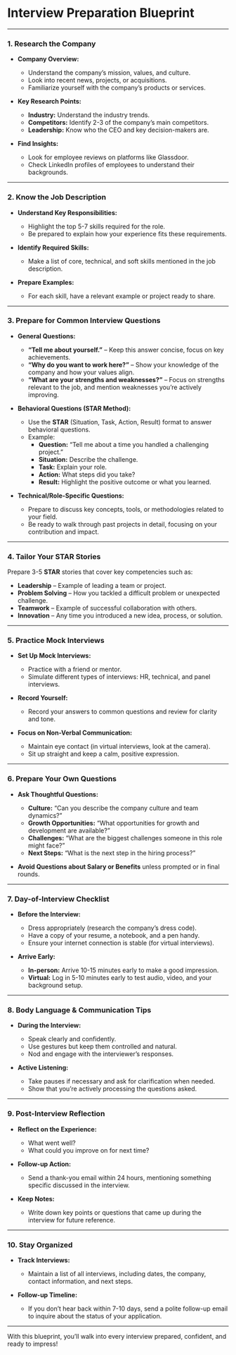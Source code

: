 # **Interview Preparation Blueprint**

---

### **1. Research the Company**
- **Company Overview:**
  - Understand the company’s mission, values, and culture.
  - Look into recent news, projects, or acquisitions.
  - Familiarize yourself with the company’s products or services.
  
- **Key Research Points:**
  - **Industry:** Understand the industry trends.
  - **Competitors:** Identify 2-3 of the company’s main competitors.
  - **Leadership:** Know who the CEO and key decision-makers are.
  
- **Find Insights:**
  - Look for employee reviews on platforms like Glassdoor.
  - Check LinkedIn profiles of employees to understand their backgrounds.

---

### **2. Know the Job Description**
- **Understand Key Responsibilities:**
  - Highlight the top 5-7 skills required for the role.
  - Be prepared to explain how your experience fits these requirements.
  
- **Identify Required Skills:**
  - Make a list of core, technical, and soft skills mentioned in the job description.
  
- **Prepare Examples:** 
  - For each skill, have a relevant example or project ready to share.

---

### **3. Prepare for Common Interview Questions**
- **General Questions:**
  - **“Tell me about yourself.”** – Keep this answer concise, focus on key achievements.
  - **“Why do you want to work here?”** – Show your knowledge of the company and how your values align.
  - **“What are your strengths and weaknesses?”** – Focus on strengths relevant to the job, and mention weaknesses you’re actively improving.
  
- **Behavioral Questions (STAR Method):**
  - Use the **STAR** (Situation, Task, Action, Result) format to answer behavioral questions.
  - Example:
    - **Question:** “Tell me about a time you handled a challenging project.”
    - **Situation:** Describe the challenge.
    - **Task:** Explain your role.
    - **Action:** What steps did you take?
    - **Result:** Highlight the positive outcome or what you learned.
  
- **Technical/Role-Specific Questions:**
  - Prepare to discuss key concepts, tools, or methodologies related to your field.
  - Be ready to walk through past projects in detail, focusing on your contribution and impact.

---

### **4. Tailor Your STAR Stories**
Prepare 3-5 **STAR** stories that cover key competencies such as:
- **Leadership** – Example of leading a team or project.
- **Problem Solving** – How you tackled a difficult problem or unexpected challenge.
- **Teamwork** – Example of successful collaboration with others.
- **Innovation** – Any time you introduced a new idea, process, or solution.

---

### **5. Practice Mock Interviews**
- **Set Up Mock Interviews:**
  - Practice with a friend or mentor.
  - Simulate different types of interviews: HR, technical, and panel interviews.
  
- **Record Yourself:**
  - Record your answers to common questions and review for clarity and tone.
  
- **Focus on Non-Verbal Communication:**
  - Maintain eye contact (in virtual interviews, look at the camera).
  - Sit up straight and keep a calm, positive expression.

---

### **6. Prepare Your Own Questions**
- **Ask Thoughtful Questions:**
  - **Culture:** “Can you describe the company culture and team dynamics?”
  - **Growth Opportunities:** “What opportunities for growth and development are available?”
  - **Challenges:** “What are the biggest challenges someone in this role might face?”
  - **Next Steps:** “What is the next step in the hiring process?”

- **Avoid Questions about Salary or Benefits** unless prompted or in final rounds.

---

### **7. Day-of-Interview Checklist**
- **Before the Interview:**
  - Dress appropriately (research the company’s dress code).
  - Have a copy of your resume, a notebook, and a pen handy.
  - Ensure your internet connection is stable (for virtual interviews).
  
- **Arrive Early:**
  - **In-person:** Arrive 10-15 minutes early to make a good impression.
  - **Virtual:** Log in 5-10 minutes early to test audio, video, and your background setup.

---

### **8. Body Language & Communication Tips**
- **During the Interview:**
  - Speak clearly and confidently.
  - Use gestures but keep them controlled and natural.
  - Nod and engage with the interviewer’s responses.

- **Active Listening:**
  - Take pauses if necessary and ask for clarification when needed.
  - Show that you’re actively processing the questions asked.

---

### **9. Post-Interview Reflection**
- **Reflect on the Experience:**
  - What went well?
  - What could you improve on for next time?
  
- **Follow-up Action:**
  - Send a thank-you email within 24 hours, mentioning something specific discussed in the interview.
  
- **Keep Notes:** 
  - Write down key points or questions that came up during the interview for future reference.

---

### **10. Stay Organized**
- **Track Interviews:** 
  - Maintain a list of all interviews, including dates, the company, contact information, and next steps.

- **Follow-up Timeline:** 
  - If you don’t hear back within 7-10 days, send a polite follow-up email to inquire about the status of your application.

---

With this blueprint, you’ll walk into every interview prepared, confident, and ready to impress!